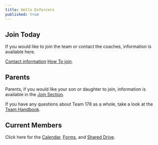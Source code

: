 ```yaml
---
title: Hello Enforcers
published: true
---
```

## Join Today

If you would like to join the team or contact the coaches, information is available here.

<a class="btn2" href= "http://www.farmingtonrobotics.org/members/communication">Contact information</a>  <a class="btn2" href="http://farmingtonrobotics.org/members/join">How To join</a>.  

## Parents
Parents, if you would like your son or daughter to join, information is available in the <a class="btn2" href="http://farmingtonrobotics.org/members/join">Join Section</a>.

If you have any questions about Team 178 as a whole, take a look at the
<a class="btn2" href="http://farmingtonrobotics.org/members/handbook">Team Handbook</a>.


## Current Members

Click here for the <a class="members_calendar" href="http://farmingtonrobotics.org/members/calendar">Calendar</a>, <a class="members_handbook" href="http://farmingtonrobotics.org/members/handbook">Forms</a>, and <a class="members_drive" href="http://farmingtonrobotics.org/members/drive">Shared Drive</a>.
